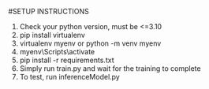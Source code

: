 #SETUP INSTRUCTIONS

1. Check your python version, must be <=3.10
2. pip install virtualenv
3. virtualenv myenv or python -m venv myenv
4. myenv\Scripts\activate
5. pip install -r requirements.txt
6. Simply run train.py and wait for the training to complete
7. To test, run inferenceModel.py